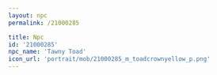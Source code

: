```yaml
---
layout: npc
permalink: /21000285

title: Npc
id: '21000285'
npc_name: 'Tawny Toad'
icon_url: 'portrait/mob/21000285_m_toadcrownyellow_p.png'
---
```

